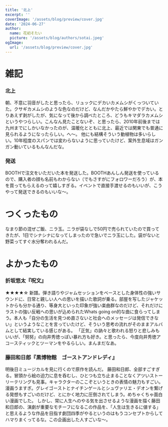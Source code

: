 ```yaml
---
title: '北上'
excerpt: ''
coverImage: '/assets/blog/preview/cover.jpg'
date: '2024-06-27'
author:
  name: 花初そたい
  picture: '/assets/blog/authors/sotai.jpeg'
ogImage:
  url: '/assets/blog/preview/cover.jpg'
---
```

# 雑記
### 北上
朝、不意に羽音がしたと思ったら、リュックにデカいカメムシがくっついていた。クサギカメムシのような色なのだけど、なんだかやたら鮮やかでデカい。とりあえず剥がしたが、気になって後から調べたところ、どうもキマダラカメムシというやつらしい。こんなん見たことないぞ、と思ったら、2010年前後までは九州までにしかいなかったのが、温暖化とともに北上、最近では関東でも普通に見られるようになったらしい。へ～。
他にも結構そういう動植物は多いらしい。10年程度のスパンでは変わらないように思っていたけど、案外生息域はガンガン動いているもんなんだな。

### 発送
BOOTHで注文をいただいた本を発送した。BOOTHあんしん発送を使っているので、購入者の顔も名前もわからない（でもさすがにフォロワーだろう）が、本を買ってもらえるのって嬉しすぎる。イベントで直接手渡せるのもいいが、こうやって発送できるのもいいな～。

# つくったもの
なまり節の混ぜご飯、ニラ玉。ニラが袋なしで50円で売られていたので買ってきたが、1日でシナシナになってしまったので急いでニラ玉にした。袋がないと野菜ってすぐ水分奪われるんだ。

# よかったもの

### 折坂悠太『呪文』
★★★★☆
新譜。弾き語りやジャムセッションをベースとした身体性の強いサウンドに、日常と親しい人への思いを描いた歌詞が乗る。部屋を写したジャケットからも分かる通り、等身大といった印象が強い楽曲群なのだけど、それだけにラストの強い反戦への思いが込められたWhats going on的な曲に食らってしまう。本人も「自分の生活を見つめ直さないと社会へのメッセージは発信できない」というようなことを言っていたけど、そういう思考の流れがそのままアルバムとして結実している感じがある。
「正気」の訥々と歌われる怒りと悲しみもいいが、「努努」の向井秀徳っぽい暴れ方も好き。と思ったら、今度向井秀徳アコースティックとツーマンをやるらしい。まんまだなあ。

### 藤田和日郎『黒博物館　ゴーストアンドレディ』
明後日ミュージカルを見に行くので原作を読んだ。
藤田和日郎、全部すごすぎる。冒頭から絵の迫力に息を呑むし、ひとつも立ち止まることなくアツいストーリーテリングも見事。キャラクターのここぞというときの表情の魅力もすごい。漫画うますぎ。グレイゴーストとナイチンゲールとシュヴァリエ・デオンを繋げる発想もすごいのだけど、とにかく地力に圧倒されてしまう。めちゃくちゃ面白い漫画でした。
しかし、常に人生へのやる気を出させるような漫画を描く藤田和日郎の、演劇が重要なモチーフになるこの作品を、「人生は生きるに値する」と思えるような作品を目指す劇団四季がやるというのはもうコンセプトからしてハマりまくってるな。この企画出した人すごいな～。